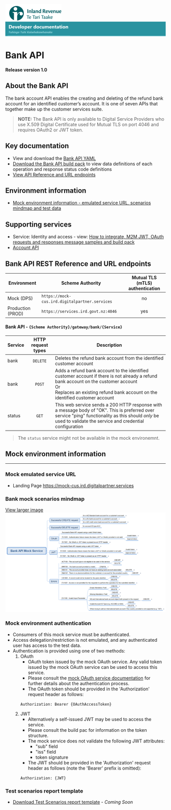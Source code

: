 
![IRD logo](../../Images/IRlogo.gif)
![Software Dev](../../Images/SoftwareDev.png)

# Bank API 

#### Release version 1.0

## About the Bank API 

The bank account API enables the creating and deleting of the refund bank account for an identified customer’s account. It is one of seven APIs that together make up the customer services suite.

>**NOTE:** The Bank API is only available to Digital Service Providers who use X.509 Digital Certificate used for Mutual TLS on port 4046 and requires OAuth2 or JWT token.

## Key documentation
* View and download the [Bank API YAML](Bank%202020-09-28.yaml)
* [Download the Bank API build pack](Build%20pack%20-%20Bank%20Account%20API.pdf) to view data definitions of each operation and response status code definitions
* [View API Reference and URL endpoints](#Bank-API-REST-Reference)	

## Environment information
* [Mock environment information - emulated service URL, scenarios mindmap and test data](#mock-environment-information)

## Supporting services
* Service: Identity and access - view: [How to integrate, M2M JWT, OAuth requests and responses message samples and build pack](https://github.com/InlandRevenue/Gateway_Services-Access/tree/master/Identity%20and%20Access)
* [Account API](../Account%20API)

<a name="Contact-API-REST-Reference"></a>
## Bank API REST Reference and URL endpoints

| Environment | Scheme Authority | Mutual TLS (mTLS) authentication |
| --- | --- | :---: |
| Mock (DPS)| `https://mock-cus.ird.digitalpartner.services`| no |
| Production (PROD) | `https://services.ird.govt.nz:4046`| yes |

#### Bank API - `{Scheme Authority}/gateway/bank/{Service}`
| Service | HTTP request types | Description | 
| -- | :--: | -- | 
| bank |  `DELETE` | Deletes the refund bank account from the identified customer account |
| bank |  `POST` | Adds a refund bank account to the identified customer account if there is not already a refund bank account on the customer account<br/>Or<br/>Replaces an existing refund bank account on the identified customer account  |
| status | `GET` | This web service sends a 200 HTTP response with a message body of "OK". This is preferred over service "ping" functionality as this should *only* be used to validate the service and credential configuration | 

> The `status` service might not be available in the mock environemnt.

<a name="mock-environment-information"></a>
## Mock environment information
---

### Mock emulated service URL
* Landing Page https://mock-cus.ird.digitalpartner.services 

### Bank mock scenarios mindmap

[View larger image](../images/Bank%20API%20Mock%20Service.png)
![Mock Scenarios](../images/Bank%20API%20Mock%20Service.png)

### Mock environment authentication
   * Consumers of this mock service must be authenticated.
   * Access delegation/restriction is not emulated, and any authenticated user has access to the test data.
   * Authentication is provided using one of two methods:
     1. OAuth
        * OAuth token issued by the mock OAuth service. Any valid token issued by the mock OAuth service can be used to access this service.
        * Please consult the [mock OAuth service documentation](https://mock-oauth.ird.digitalpartner.services/) for further details about the authentication process.
        * The OAuth token should be provided in the 'Authorization' request header as follows:
        ```
        Authorization: Bearer {OAuthAccessToken}
        ```
     2. JWT
        * Alternatively a self-issued JWT may be used to access the service.
        * Please consult the build pac for information on the token structure.
        * The mock service does not validate the following JWT attributes:
            * "sub" field
            * "iss" field
            * token signature
        * The JWT should be provided in the 'Authorization' request header as follows (note the 'Bearer' prefix is omitted):
        ```
        Authorization: {JWT}
        ```
		
### Test scenarios report template

- [Download Test Scenarios report template](Bank%20API-%20Test%20Report%20Template.docx) - *Coming Soon*



